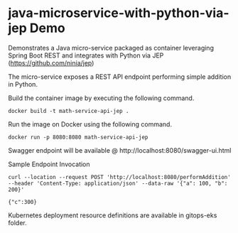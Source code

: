 # java-microservice-with-python-via-jep Demo

Demonstrates a Java micro-service packaged as container leveraging Spring Boot REST and integrates with Python via JEP (https://github.com/ninia/jep) 

The micro-service exposes a REST API endpoint performing simple addition in Python. 

Build the container image by executing the following command.  

    docker build -t math-service-api-jep .

Run the image on Docker using the following command. 

	docker run -p 8080:8080 math-service-api-jep

Swagger endpoint will be available @ http://localhost:8080/swagger-ui.html 

Sample Endpoint Invocation

    curl --location --request POST 'http://localhost:8080/performAddition' --header 'Content-Type: application/json' --data-raw '{"a": 100, "b": 200}'
    
    {"c":300}

Kubernetes deployment resource definitions are available in gitops-eks folder. 
